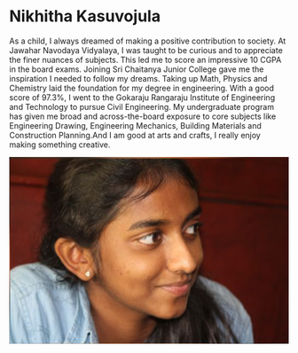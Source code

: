 # Nikhitha Kasuvojula
As a child, I always dreamed of making a positive contribution to society. At Jawahar Navodaya Vidyalaya, I
was taught to be curious and to appreciate the finer nuances of subjects. This led me to score an impressive 10 CGPA in the board exams. Joining Sri Chaitanya Junior College gave me the inspiration I needed to follow my dreams.
Taking up Math, Physics and Chemistry laid the foundation for my degree in engineering. With a good score of
97.3%, I went to the Gokaraju Rangaraju Institute of Engineering and Technology to pursue Civil Engineering. My
undergraduate program has given me broad and across-the-board exposure to core subjects like Engineering
Drawing, Engineering Mechanics, Building Materials and Construction Planning.And I am good at arts and crafts, I really enjoy making something creative.

![image](https://github.com/Nikki010101/assignment2-Kasuvojula/blob/main/Screenshot%202022-08-31%20184006.png)
